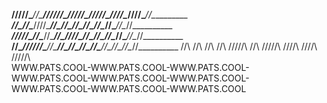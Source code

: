 ______/\/\/\/\/\________/\/\______/\/\/\/\/\/\____/\/\/\/\/\__________/\/\/\/\/\____/\/\/\/\______/\/\/\/\____/\/\__________
______/\/\____/\/\____/\/\/\/\________/\/\______/\/\________________/\/\__________/\/\____/\/\__/\/\____/\/\__/\/\__________
______/\/\/\/\/\____/\/\____/\/\______/\/\________/\/\/\/\__________/\/\__________/\/\____/\/\__/\/\____/\/\__/\/\__________
______/\/\__________/\/\/\/\/\/\______/\/\______________/\/\__/\/\__/\/\__________/\/\____/\/\__/\/\____/\/\__/\/\__________
      /\/\          /\/\    /\/\      /\/\      /\/\/\/\/\    /\/\    /\/\/\/\/\    /\/\/\/\      /\/\/\/\    /\/\/\/\/\    
WWW.PATS.COOL-WWW.PATS.COOL-WWW.PATS.COOL-WWW.PATS.COOL-WWW.PATS.COOL-WWW.PATS.COOL-WWW.PATS.COOL-WWW.PATS.COOL-WWW.PATS.COOL
